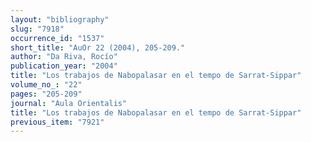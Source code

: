 ```yaml
---
layout: "bibliography"
slug: "7918"
occurrence_id: "1537"
short_title: "AuOr 22 (2004), 205-209."
author: "Da Riva, Rocío"
publication_year: "2004"
title: "Los trabajos de Nabopalasar en el tempo de Sarrat-Sippar"
volume_no_: "22"
pages: "205-209"
journal: "Aula Orientalis"
title: "Los trabajos de Nabopalasar en el tempo de Sarrat-Sippar"
previous_item: "7921"
---
```

